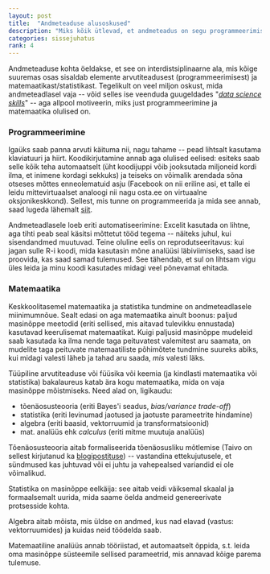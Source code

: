 ```yaml
---
layout: post
title:  "Andmeteaduse alusoskused"
description: "Miks kõik ütlevad, et andmeteadus on segu programmeerimisest ja statistikast."
categories: sissejuhatus
rank: 4
---
```


Andmeteaduse kohta öeldakse, et see on interdistsiplinaarne ala, mis kõige suuremas osas sisaldab elemente arvutiteadusest (programmeerimisest) ja matemaatikast/statistikast. Tegelikult on veel miljon oskust, mida andmeteadlasel vaja -- võid selles ise veenduda guugeldades "[*data science skills*](https://www.google.ch/search?q=data%20science%20skills)" -- aga allpool motiveerin, miks just programmeerimine ja matemaatika olulised on.

### Programmeerimine

Igaüks saab panna arvuti käituma nii, nagu tahame -- pead lihtsalt kasutama klaviatuuri ja hiirt. Koodikirjutamine annab aga olulised eelised: esiteks saab selle kõik teha automaatselt (üht koodijuppi võib jooksutada miljoneid kordi ilma, et inimene kordagi sekkuks) ja teiseks on võimalik arendada sõna otseses mõttes enneolematuid asju (Facebook on nii eriline asi, et talle ei leidu mittevirtuaalset analoogi nii nagu osta.ee on virtuaalne oksjonikeskkond). Sellest, mis tunne on programmeerida ja mida see annab, saad lugeda lähemalt [siit](https://pungas.ee/programmeerimine-tunded-ja-erialavalik/).

Andmeteadlasele loeb eriti automatiseerimine: Excelit kasutada on lihtne, aga tihti peab seal käsitsi mõttetut tööd tegema -- näiteks juhul, kui sisendandmed muutuvad. Teine oluline eelis on reprodutseeritavus: kui jagan sulle R-i koodi, mida kasutasin mõne analüüsi läbiviimiseks, saad ise proovida, kas saad samad tulemused. See tähendab, et sul on lihtsam vigu üles leida ja minu koodi kasutades midagi veel põnevamat ehitada.

### Matemaatika

Keskkoolitasemel matemaatika ja statistika tundmine on andmeteadlasele miinimumnõue. Sealt edasi on aga matemaatika ainult boonus: paljud masinõppe meetodid (eriti sellised, mis aitavad tulevikku ennustada) kasutavad keerulisemat matemaatikat. Kuigi paljusid masinõppe mudeleid saab kasutada ka ilma nende taga peituvatest valemitest aru saamata, on mudelite taga peituvate matemaatiliste põhimõtete tundmine suureks abiks, kui midagi valesti läheb ja tahad aru saada, *mis* valesti läks.

Tüüpiline arvutiteaduse või füüsika või keemia (ja kindlasti matemaatika või statistika) bakalaureus katab ära kogu matemaatika, mida on vaja masinõppe mõistmiseks. Need alad on, ligikaudu:

* tõenäosusteooria (eriti Bayes'i seadus, *bias/variance trade-off*)
* statistika (eriti levinumad jaotused ja jaotuste parameetrite hindamine)
* algebra (eriti baasid, vektorruumid ja transformatsioonid)
* mat. analüüs ehk *calculus* (eriti mitme muutuja analüüs)

Tõenäosusteooria aitab formaliseerida tõenäosusliku mõtlemise (Taivo on sellest kirjutanud ka [blogipostituse](https://pungas.ee/toenaosustes-motlemine/)) -- vastandina ettekujutusele, et sündmused kas juhtuvad või ei juhtu ja vahepealsed variandid ei ole võimalikud.

Statistika on masinõppe eelkäija: see aitab veidi väiksemal skaalal ja formaalsemalt uurida, mida saame öelda andmeid genereerivate protsesside kohta.

Algebra aitab mõista, mis üldse on andmed, kus nad elavad (vastus: vektorruumides) ja kuidas neid töödelda saab.

Matemaatiline analüüs annab tööriistad, et automaatselt õppida, s.t. leida oma masinõppe süsteemile sellised parameetrid, mis annavad kõige parema tulemuse.
